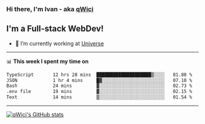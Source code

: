 ### Hi there, I'm Ivan - aka [qWici][website]

## I'm a Full-stack WebDev!
- 🔭 I’m currently working at [Universe][universe]

---

📊 **This week I spent my time on**
<!--START_SECTION:waka-->

```txt
TypeScript       12 hrs 28 mins  ████████████████████▒░░░░   81.88 %
JSON             1 hr 4 mins     █▓░░░░░░░░░░░░░░░░░░░░░░░   07.10 %
Bash             24 mins         ▓░░░░░░░░░░░░░░░░░░░░░░░░   02.73 %
.env file        19 mins         ▓░░░░░░░░░░░░░░░░░░░░░░░░   02.15 %
Text             14 mins         ▒░░░░░░░░░░░░░░░░░░░░░░░░   01.54 %
```

<!--END_SECTION:waka-->

---

[![qWici's GitHub stats](https://github-readme-stats.vercel.app/api?username=qWici)](https://github.com/qWici/github-readme-stats)

[website]: https://devkucher.com
[twitter]: https://twitter.com/KucherDev
[linkedin]: https://www.linkedin.com/in/ivankucher
[universe]: https://universeapps.limited
